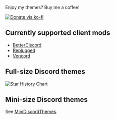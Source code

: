 Enjoy my themes? Buy me a coffee!

[![Donate via ko-fi](https://img.shields.io/badge/Donate-ko--fi-orange?style=flat-square&logo=kofi&logoColor=orange)](https://ko-fi.com/saltssaumure)

## Currently supported client mods
- [BetterDiscord](https://betterdiscord.app/)
- [Replugged](https://replugged.dev/)
- [Vencord](https://github.com/Vendicated/Vencord)

## Full-size Discord themes
[![Star History Chart](https://api.star-history.com/svg?repos=Saltssaumure/pios-discord-theme,Saltssaumure/w9x-discord-theme,Saltssaumure/xp-discord-theme,Saltssaumure/ieytd-discord-theme,Saltssaumure/synthesis-discord-theme,Saltssaumure/elysium-discord-theme,Saltssaumure/xp2-discord-theme&type=Date)](https://star-history.com/#Saltssaumure/pios-discord-theme&Saltssaumure/w9x-discord-theme&Saltssaumure/xp-discord-theme&Saltssaumure/ieytd-discord-theme&Saltssaumure/synthesis-discord-theme&Saltssaumure/elysium-discord-theme&Saltssaumure/xp2-discord-theme&Date)

## Mini-size Discord themes
See [MiniDiscordThemes](https://github.com/MiniDiscordThemes).
